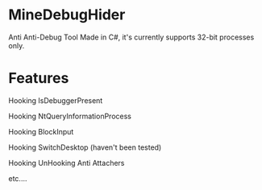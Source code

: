 # MineDebugHider
Anti Anti-Debug Tool Made in C#, it's currently supports 32-bit processes only.
# Features
Hooking IsDebuggerPresent

Hooking NtQueryInformationProcess

Hooking BlockInput

Hooking SwitchDesktop (haven't been tested)

Hooking UnHooking Anti Attachers

etc....

